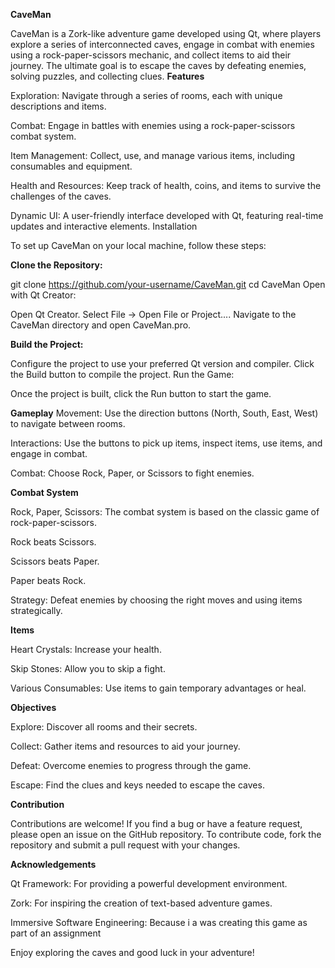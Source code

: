 **CaveMan**
  
  CaveMan is a Zork-like adventure game developed using Qt, where players explore a series of interconnected caves, engage in combat with enemies using a rock-paper-scissors mechanic, and collect items to aid their journey. 
  The ultimate goal is to escape the caves by defeating enemies, solving puzzles, and collecting clues.
**Features**

  Exploration: Navigate through a series of rooms, each with unique descriptions and items.
  
  Combat: Engage in battles with enemies using a rock-paper-scissors combat system.
  
  Item Management: Collect, use, and manage various items, including consumables and equipment.
  
  Health and Resources: Keep track of health, coins, and items to survive the challenges of the caves.
  
  Dynamic UI: A user-friendly interface developed with Qt, featuring real-time updates and interactive elements.
  Installation


To set up CaveMan on your local machine, follow these steps:

**Clone the Repository:**  

  git clone https://github.com/your-username/CaveMan.git
  cd CaveMan
  Open with Qt Creator:
  
  Open Qt Creator.
  Select File -> Open File or Project....
  Navigate to the CaveMan directory and open CaveMan.pro.
  
**Build the Project:**

  Configure the project to use your preferred Qt version and compiler.
  Click the Build button to compile the project.
  Run the Game:
  
  Once the project is built, click the Run button to start the game.

**Gameplay**
  Movement: Use the direction buttons (North, South, East, West) to navigate between rooms.
  
  Interactions: Use the buttons to pick up items, inspect items, use items, and engage in combat.
  
  Combat: Choose Rock, Paper, or Scissors to fight enemies.


**Combat System**
  
  Rock, Paper, Scissors: The combat system is based on the classic game of rock-paper-scissors.
  
  Rock beats Scissors.
  
  Scissors beats Paper.
  
  Paper beats Rock.
  
  
  Strategy: Defeat enemies by choosing the right moves and using items strategically.

**Items**

  Heart Crystals: Increase your health.
  
  Skip Stones: Allow you to skip a fight.
  
  Various Consumables: Use items to gain temporary advantages or heal.

**Objectives**

  
  Explore: Discover all rooms and their secrets.
  
  Collect: Gather items and resources to aid your journey.
  
  Defeat: Overcome enemies to progress through the game.
  
  Escape: Find the clues and keys needed to escape the caves.


**Contribution**

  
  Contributions are welcome! If you find a bug or have a feature request, please open an issue on the GitHub repository. To contribute code, fork the repository and submit a pull request with your changes.

**Acknowledgements**
  
  Qt Framework: For providing a powerful development environment.
  
  Zork: For inspiring the creation of text-based adventure games.
  
  Immersive Software Engineering: Because i a was creating this game as part of an assignment
  
  Enjoy exploring the caves and good luck in your adventure!

